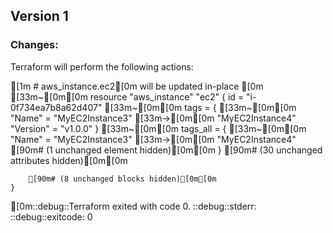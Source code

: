 
## Version 1

### Changes:

Terraform will perform the following actions:

[1m  # aws_instance.ec2[0m will be updated in-place
[0m  [33m~[0m[0m resource "aws_instance" "ec2" {
        id                                   = "i-0f734ea7b8a62d407"
      [33m~[0m[0m tags                                 = {
          [33m~[0m[0m "Name"    = "MyEC2Instance3" [33m->[0m[0m "MyEC2Instance4"
            "Version" = "v1.0.0"
        }
      [33m~[0m[0m tags_all                             = {
          [33m~[0m[0m "Name"    = "MyEC2Instance3" [33m->[0m[0m "MyEC2Instance4"
            [90m# (1 unchanged element hidden)[0m[0m
        }
        [90m# (30 unchanged attributes hidden)[0m[0m

        [90m# (8 unchanged blocks hidden)[0m[0m
    }

[0m::debug::Terraform exited with code 0.
::debug::stderr: 
::debug::exitcode: 0

